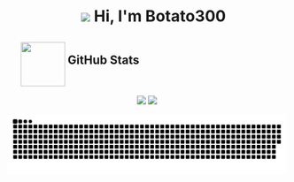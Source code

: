 <div id="user-content-toc">
  <ul align="center" style="list-style: none;">
    <summary>
      <h1>
        <img width="80" src="https://github.com/user-attachments/assets/5822ebf6-7b11-4166-b760-36f91daccc8e">
        Hi, I'm Botato300  
      </h1>
    </summary>
  </ul>
</div>

<div id="user-content-toc">
  <ul style="list-style: none;">
    <summary>
      <h2>
        <img align="middle" src="https://github.com/user-attachments/assets/f3475901-4068-4f59-86e1-405c7a38748c" width="80" height="80"> 
        GitHub Stats
      </h2>
    </summary>
  </ul>
</div>

<p align="middle">
  <img height="200" src="https://github-readme-stats.vercel.app/api/top-langs/?username=botato300&hide_progress=true&theme=onedark&hide_border=true&include_all_commits=true&count_private=true"> 
  <img height="200" src="https://nirzak-streak-stats.vercel.app?user=botato300&theme=onedark&hide_border=true&border_radius=10&card_width=540&hide_longest_streak=true">
</p>

<picture>
  <source media="(prefers-color-scheme: dark)" srcset="https://github.com/Botato300/Botato300/blob/output/snake-dark.svg" />
  <source media="(prefers-color-scheme: light)" srcset="https://github.com/Botato300/Botato300/blob/output/snake.svg" />
  <img alt="Gráficos de contribuciones hechas durante el año" src="https://github.com/Botato300/Botato300/blob/output/snake.svg" />
</picture>
